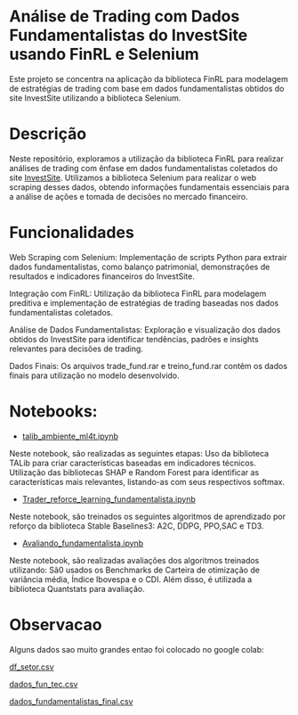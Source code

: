 # Análise de Trading com Dados Fundamentalistas do InvestSite usando FinRL e Selenium
Este projeto se concentra na aplicação da biblioteca FinRL para modelagem de estratégias de trading com base em dados fundamentalistas obtidos do site InvestSite utilizando a biblioteca Selenium.

# Descrição

Neste repositório, exploramos a utilização da biblioteca FinRL para realizar análises de trading com ênfase em dados fundamentalistas coletados do site [InvestSite](https://www.investsite.com.br/). Utilizamos a biblioteca Selenium para realizar o web scraping desses dados, obtendo informações fundamentais essenciais para a análise de ações e tomada de decisões no mercado financeiro.

# Funcionalidades

Web Scraping com Selenium: Implementação de scripts Python para extrair dados fundamentalistas, como balanço patrimonial, demonstrações de resultados e indicadores financeiros do InvestSite.

Integração com FinRL: Utilização da biblioteca FinRL para modelagem preditiva e implementação de estratégias de trading baseadas nos dados fundamentalistas coletados.

Análise de Dados Fundamentalistas: Exploração e visualização dos dados obtidos do InvestSite para identificar tendências, padrões e insights relevantes para decisões de trading.

Dados Finais: Os arquivos trade_fund.rar e treino_fund.rar contêm os dados finais para utilização no modelo desenvolvido.

# Notebooks:
- [talib_ambiente_ml4t.ipynb](https://github.com/Jeferson100/Machine_learning_para_trading/edit/main/Finrl_reinforcement_learning/Finrl_fundamentalist_trader/talib_ambiente_ml4t.ipynb)
   
Neste notebook, são realizadas as seguintes etapas: 
Uso da biblioteca TALib para criar características baseadas em indicadores técnicos.
Utilização das bibliotecas SHAP e Random Forest para identificar as características mais relevantes, listando-as com seus respectivos softmax.

- [Trader_reforce_learning_fundamentalista.ipynb](https://github.com/Jeferson100/Machine_learning_para_trading/edit/main/Finrl_reinforcement_learning/Finrl_fundamentalist_trader/Trader_reforce_learning_fundamentalista.ipynb)

Neste notebook, são treinados os seguintes algoritmos de aprendizado por reforço da biblioteca Stable Baselines3:
A2C, DDPG, PPO,SAC e TD3.

- [Avaliando_fundamentalista.ipynb](https://github.com/Jeferson100/Machine_learning_para_trading/edit/main/Finrl_reinforcement_learning/Finrl_fundamentalist_trader/Avaliando_fundamentalista.ipynb)
   
Neste notebook, são realizadas avaliações dos algoritmos treinados utilizando:
Sã0 usados os Benchmarks de Carteira de otimização de variância média, Índice Ibovespa e o CDI.
Além disso, é utilizada a biblioteca Quantstats para avaliação.

# Observacao

Alguns dados sao muito grandes entao foi colocado no google colab:

[df_setor.csv](https://drive.google.com/drive/folders/12m2qOYl1IgM2V86C98r_9AxPPUSLJOhZ)

[dados_fun_tec.csv](https://drive.google.com/drive/folders/1-5DRxE261IGvzDC0N2Dw7BVJ1TkzRz8j)

[dados_fundamentalistas_final.csv](https://drive.google.com/drive/folders/1-5DRxE261IGvzDC0N2Dw7BVJ1TkzRz8j)
